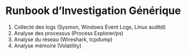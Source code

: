 # Runbook d’Investigation Générique

1. Collecte des logs (Sysmon, Windows Event Logs, Linux auditd)  
2. Analyse des processus (Process Explorer/ps)  
3. Analyse du réseau (Wireshark, tcpdump)  
4. Analyse mémoire (Volatility)  
